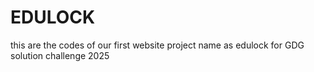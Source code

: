 # EDULOCK
 this are the codes of our first website project name as edulock for GDG solution challenge 2025
